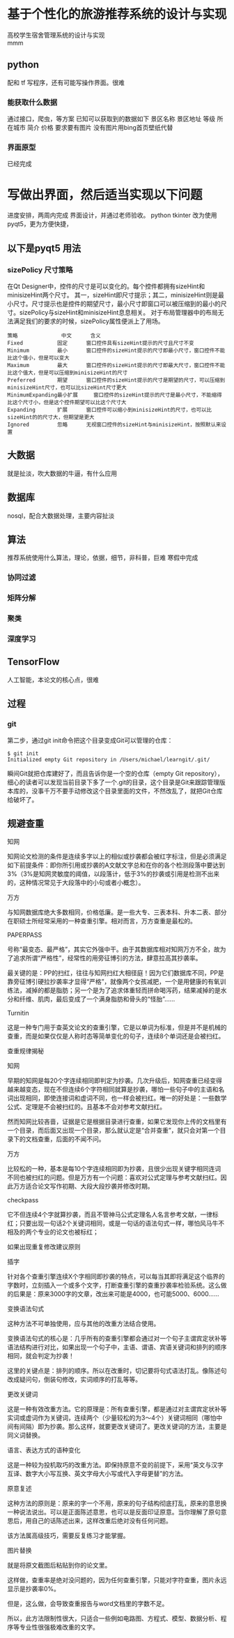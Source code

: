 # 基于个性化的旅游推荐系统的设计与实现
高校学生宿舍管理系统的设计与实现  
mmm

## python
配和 tf 写程序，还有可能写操作界面。很难
### 能获取什么数据
通过接口，爬虫，等方案
已知可以获取到的数据如下
景区名称
景区地址
等级
所在城市
简介
价格
要求要有图片 没有图片用bing首页壁纸代替

### 界面原型
已经完成

# 写做出界面，然后适当实现以下问题
进度安排，两周内完成 界面设计，并通过老师验收。
python tkinter 改为使用pyqt5，更为方便快捷，

## 以下是pyqt5 用法

### sizePolicy 尺寸策略
在Qt Designer中，控件的尺寸是可以变化的。每个控件都拥有sizeHint和minisizeHint两个尺寸。
其一，sizeHint即尺寸提示；其二，minisizeHint则是最小尺寸。尺寸提示也是控件的期望尺寸，最小尺寸即窗口可以被压缩到的最小的尺寸。sizePolicy与sizeHint和minisizeHint息息相关。
对于布局管理器中的布局无法满足我们的要求的时候，sizePolicy属性便派上了用场。

```
策略          	中文	    含义
Fixed	        固定	    窗口控件具有sizeHint提示的尺寸且尺寸不变
Minimum	        最小	    窗口控件的sizeHint提示的尺寸即最小尺寸，窗口控件不能比这个值小，但是可以变大
Maximum	        最大	    窗口控件的sizeHint提示的尺寸即最大尺寸，窗口控件不能比这个值大，但是可以压缩到minisizeHint的尺寸
Preferred       期望	    窗口控件的sizeHint提示的尺寸是期望的尺寸，可以压缩到minisizeHint尺寸，也可以比sizeHint尺寸更大
MinimumExpanding最小扩展     窗口控件的sizeHint提示的尺寸是最小尺寸，不能缩得比这个尺寸小，但是这个控件期望可以比这个尺寸大
Expanding       扩展	    窗口控件可以缩小到minisizeHint的尺寸，也可以比sizeHint的的尺寸大，但期望是更大
Ignored	        忽略	    无视窗口控件的sizeHint与minisizeHint，按照默认来设置
```


## 大数据
就是扯淡，吹大数据的牛逼，有什么应用
## 数据库
nosql，配合大数据处理，主要内容扯淡
## 算法
推荐系统使用什么算法，理论，依据，细节，非科普，巨难
寒假中完成

### 协同过滤
### 矩阵分解
### 聚类
### 深度学习

## TensorFlow
人工智能，本论文的核心点，很难

## 过程
### git
第二步，通过git init命令把这个目录变成Git可以管理的仓库：
```
$ git init
Initialized empty Git repository in /Users/michael/learngit/.git/
```
瞬间Git就把仓库建好了，而且告诉你是一个空的仓库（empty Git repository），细心的读者可以发现当前目录下多了一个.git的目录，这个目录是Git来跟踪管理版本库的，没事千万不要手动修改这个目录里面的文件，不然改乱了，就把Git仓库给破坏了。


## 规避查重
知网

知网论文检测的条件是连续多字以上的相似或抄袭都会被红字标注，但是必须满足如下前提条件：即你所引用或抄袭的A文献文字总和在你的各个检测段落中要达到3%（3%是知网灵敏度的阈值，以段落计，低于3%的抄袭或引用是检测不出来的，这种情况常见于大段落中的小句或者小概念）。

万方

与知网数据库绝大多数相同，价格低廉。是一些大专、三表本科、升本二表、部分在职硕士所经常采用的一种查重引擎。相对而言，万方查重是最松的。

PAPERPASS

号称“最变态、最严格”，其实它外强中干。由于其数据库相对知网万方不全，故为了追求所谓“严格性”，经常性的用旁征博引的方法，肆意拉高其抄袭率。

最关键的是：PP的扫红，往往与知网扫红大相径庭！因为它们数据库不同，PP是靠旁征博引硬拉抄袭率才显得“严格”，就像两个女孩减肥，一个是用健康的有氧训练法，减掉的都是脂肪；另一个是为了追求体重轻而拼命喝泻药，结果减掉的是水分和纤维、肌肉，最后变成了一个满身脂肪和骨头的“怪胎”……

Turnitin

这是一种专门用于查英文论文的查重引擎，它是以单词为标准，但是并不是机械的查重，而是如果仅仅是人称时态等简单变化的句子，连续8个单词还是会被扫红。

查重规律揭秘

知网

早期的知网是每20个字连续相同即判定为抄袭。几次升级后，知网查重已经变得越来越变态，现在不但连续6个字符相同就算是抄袭，哪怕一些句子中的主语和名词出现相同，即使连接词和虚词不同，也一样会被扫红。唯一的好处是：一些数学公式、定理是不会被扫红的。且基本不会对参考文献扫红。

然而知网比较吝啬，证据是它是根据目录进行查重，如果它发现你上传的文档里有一个目录，而后面又出现一个目录，那么就认定是“合并查重”，就只会对第一个目录下的文档查重，后面的不闻不问。

万方

比较松的一种，基本是每10个字连续相同即为抄袭，且很少出现关键字相同连词不同也被扫红的问题。但是万方有一个问题：喜欢对公式定理与参考文献扫红。因此万方适合论文写作初期、大段大段抄袭并修改时期。

checkpass

它不但连续4个字就算抄袭，而且不管神马公式定理名人名言参考文献，一律标红；只要出现一句话2个关键词相同，或是一句话的语法句式一样，哪怕风马牛不相及的两个专业的论文也被标红；

如果出现重复修改建议原则

插字

针对各个查重引擎连续X个字相同即抄袭的特点，可以每当其即将满足这个临界的字数时，立刻插入一个或多个文字，打断查重引擎的查重抄袭率检验系统。这么做的后果是：原来3000字的文章，改出来可能是4000，也可能5000、6000……

变换语法句式

这种方法不可单独使用，应与其他的改重方法结合使用。

变换语法句式的核心是：几乎所有的查重引擎都会通过对一个句子主谓宾定状补等语法结构进行对比，如果出现一个句子中，主语、谓语、宾语关键词和排列的顺序相同，就会判定为抄袭！

这里的关键点是：排列的顺序。所以在改重时，切记要将句式语法打乱。像陈述句改成疑问句，倒装句修改，实词顺序的打乱等等。

更改关键词

这是一种有效改重方法。它的原理是：所有查重引擎，都是通过对主谓宾定状补等实词或虚词作为关键词，连续两个（少量较松的为3～4个）关键词相同（哪怕中间有间隔）即为抄袭。那么这样，就要更改关键词了。更改关键词的方法，主要是同义词替换。

语言、表达方式的语种变化

这是一种较为投机取巧的改重方法。即保持原意不变的前提下，采用“英文与汉字互译、数字大小写互换、英文字母大小写或代入字母更替”的方法。

原意复述

这种方法的原则是：原来的字一个不用，原来的句子结构彻底打乱，原来的意思换一种说法说出。可以是正面陈述意思，也可以是反面印证原意。当你理解了原句意思后，用自己的话陈述出来，这样改重后绝对没有任何问题。

该方法属高级技巧，需要反复练习才能掌握。

图片替换

就是将原文截图后粘贴到你的论文里。

这样做，查重率是绝对没问题的，因为任何查重引擎，只能对字符查重，图片永远显示是抄袭率0%。

但是，这么做，会导致查重报告与word文档里的字数不足。

所以，此方法限制性很大，只适合一些例如电路图、方程式、模型、数据分析、程序等专业性很强极难改重的文字。